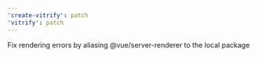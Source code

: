 ```yaml
---
'create-vitrify': patch
'vitrify': patch
---
```


Fix rendering errors by aliasing @vue/server-renderer to the local package
